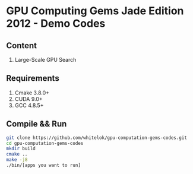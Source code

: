 # GPU Computing Gems Jade Edition 2012 - Demo Codes

## Content

 1. Large-Scale GPU Search

## Requirements

 1. Cmake 3.8.0+
 2. CUDA 9.0+
 3. GCC 4.8.5+

## Compile && Run

```bash
git clone https://github.com/whitelok/gpu-computation-gems-codes.git
cd gpu-computation-gems-codes
mkdir build
cmake ..
make -j8
./bin/[apps you want to run]
```